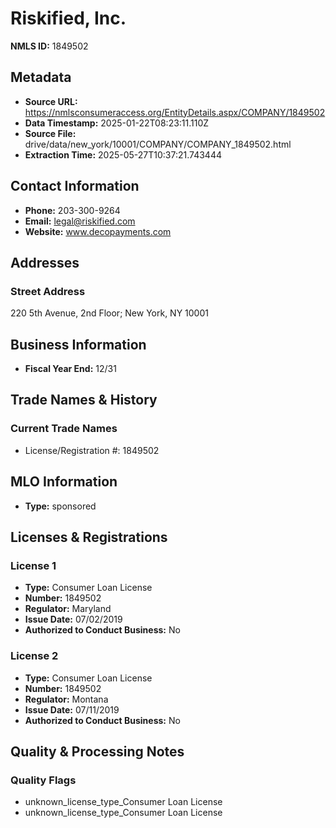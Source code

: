 # Riskified, Inc.

**NMLS ID:** 1849502

## Metadata
- **Source URL:** https://nmlsconsumeraccess.org/EntityDetails.aspx/COMPANY/1849502
- **Data Timestamp:** 2025-01-22T08:23:11.110Z
- **Source File:** drive/data/new_york/10001/COMPANY/COMPANY_1849502.html
- **Extraction Time:** 2025-05-27T10:37:21.743444

## Contact Information
- **Phone:** 203-300-9264
- **Email:** legal@riskified.com
- **Website:** www.decopayments.com

## Addresses
### Street Address
220 5th Avenue, 2nd Floor; New York, NY 10001

## Business Information
- **Fiscal Year End:** 12/31

## Trade Names & History
### Current Trade Names
- License/Registration #: 1849502

## MLO Information
- **Type:** sponsored

## Licenses & Registrations

### License 1
- **Type:** Consumer Loan License
- **Number:** 1849502
- **Regulator:** Maryland
- **Issue Date:** 07/02/2019
- **Authorized to Conduct Business:** No

### License 2
- **Type:** Consumer Loan License
- **Number:** 1849502
- **Regulator:** Montana
- **Issue Date:** 07/11/2019
- **Authorized to Conduct Business:** No

## Quality & Processing Notes
### Quality Flags
- unknown_license_type_Consumer Loan License
- unknown_license_type_Consumer Loan License
